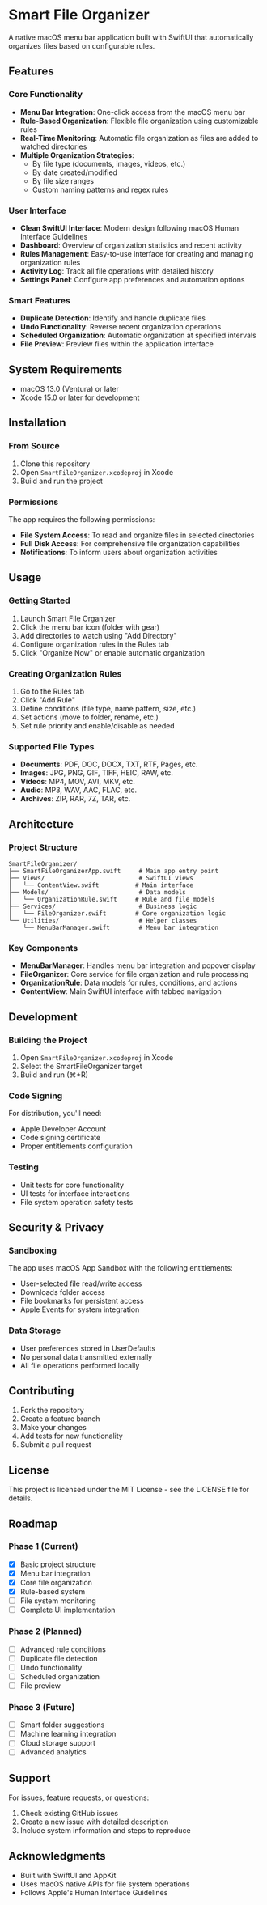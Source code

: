 # Smart File Organizer

A native macOS menu bar application built with SwiftUI that automatically organizes files based on configurable rules.

## Features

### Core Functionality
- **Menu Bar Integration**: One-click access from the macOS menu bar
- **Rule-Based Organization**: Flexible file organization using customizable rules
- **Real-Time Monitoring**: Automatic file organization as files are added to watched directories
- **Multiple Organization Strategies**:
  - By file type (documents, images, videos, etc.)
  - By date created/modified
  - By file size ranges
  - Custom naming patterns and regex rules

### User Interface
- **Clean SwiftUI Interface**: Modern design following macOS Human Interface Guidelines
- **Dashboard**: Overview of organization statistics and recent activity
- **Rules Management**: Easy-to-use interface for creating and managing organization rules
- **Activity Log**: Track all file operations with detailed history
- **Settings Panel**: Configure app preferences and automation options

### Smart Features
- **Duplicate Detection**: Identify and handle duplicate files
- **Undo Functionality**: Reverse recent organization operations
- **Scheduled Organization**: Automatic organization at specified intervals
- **File Preview**: Preview files within the application interface

## System Requirements

- macOS 13.0 (Ventura) or later
- Xcode 15.0 or later for development

## Installation

### From Source
1. Clone this repository
2. Open `SmartFileOrganizer.xcodeproj` in Xcode
3. Build and run the project

### Permissions
The app requires the following permissions:
- **File System Access**: To read and organize files in selected directories
- **Full Disk Access**: For comprehensive file organization capabilities
- **Notifications**: To inform users about organization activities

## Usage

### Getting Started
1. Launch Smart File Organizer
2. Click the menu bar icon (folder with gear)
3. Add directories to watch using "Add Directory"
4. Configure organization rules in the Rules tab
5. Click "Organize Now" or enable automatic organization

### Creating Organization Rules
1. Go to the Rules tab
2. Click "Add Rule"
3. Define conditions (file type, name pattern, size, etc.)
4. Set actions (move to folder, rename, etc.)
5. Set rule priority and enable/disable as needed

### Supported File Types
- **Documents**: PDF, DOC, DOCX, TXT, RTF, Pages, etc.
- **Images**: JPG, PNG, GIF, TIFF, HEIC, RAW, etc.
- **Videos**: MP4, MOV, AVI, MKV, etc.
- **Audio**: MP3, WAV, AAC, FLAC, etc.
- **Archives**: ZIP, RAR, 7Z, TAR, etc.

## Architecture

### Project Structure
```
SmartFileOrganizer/
├── SmartFileOrganizerApp.swift     # Main app entry point
├── Views/                          # SwiftUI views
│   └── ContentView.swift          # Main interface
├── Models/                         # Data models
│   └── OrganizationRule.swift     # Rule and file models
├── Services/                       # Business logic
│   └── FileOrganizer.swift        # Core organization logic
└── Utilities/                      # Helper classes
    └── MenuBarManager.swift        # Menu bar integration
```

### Key Components
- **MenuBarManager**: Handles menu bar integration and popover display
- **FileOrganizer**: Core service for file organization and rule processing
- **OrganizationRule**: Data models for rules, conditions, and actions
- **ContentView**: Main SwiftUI interface with tabbed navigation

## Development

### Building the Project
1. Open `SmartFileOrganizer.xcodeproj` in Xcode
2. Select the SmartFileOrganizer target
3. Build and run (⌘+R)

### Code Signing
For distribution, you'll need:
- Apple Developer Account
- Code signing certificate
- Proper entitlements configuration

### Testing
- Unit tests for core functionality
- UI tests for interface interactions
- File system operation safety tests

## Security & Privacy

### Sandboxing
The app uses macOS App Sandbox with the following entitlements:
- User-selected file read/write access
- Downloads folder access
- File bookmarks for persistent access
- Apple Events for system integration

### Data Storage
- User preferences stored in UserDefaults
- No personal data transmitted externally
- All file operations performed locally

## Contributing

1. Fork the repository
2. Create a feature branch
3. Make your changes
4. Add tests for new functionality
5. Submit a pull request

## License

This project is licensed under the MIT License - see the LICENSE file for details.

## Roadmap

### Phase 1 (Current)
- [x] Basic project structure
- [x] Menu bar integration
- [x] Core file organization
- [x] Rule-based system
- [ ] File system monitoring
- [ ] Complete UI implementation

### Phase 2 (Planned)
- [ ] Advanced rule conditions
- [ ] Duplicate file detection
- [ ] Undo functionality
- [ ] Scheduled organization
- [ ] File preview

### Phase 3 (Future)
- [ ] Smart folder suggestions
- [ ] Machine learning integration
- [ ] Cloud storage support
- [ ] Advanced analytics

## Support

For issues, feature requests, or questions:
1. Check existing GitHub issues
2. Create a new issue with detailed description
3. Include system information and steps to reproduce

## Acknowledgments

- Built with SwiftUI and AppKit
- Uses macOS native APIs for file system operations
- Follows Apple's Human Interface Guidelines
